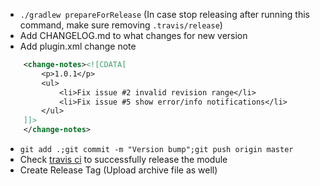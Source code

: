 * `./gradlew prepareForRelease` (In case stop releasing after running this command, make sure removing `.travis/release`)
* Add CHANGELOG.md to what changes for new version
* Add plugin.xml change note
```xml
    <change-notes><![CDATA[
        <p>1.0.1</p>
        <ul>
            <li>Fix issue #2 invalid revision range</li>
            <li>Fix issue #5 show error/info notifications</li>
        </ul>
    ]]>
    </change-notes>
```
* `git add .;git commit -m "Version bump";git push origin master`
* Check [travis ci](https://travis-ci.org/permissions-dispatcher/permissions-dispatcher-plugin) to successfully release the module
* Create Release Tag (Upload archive file as well)
